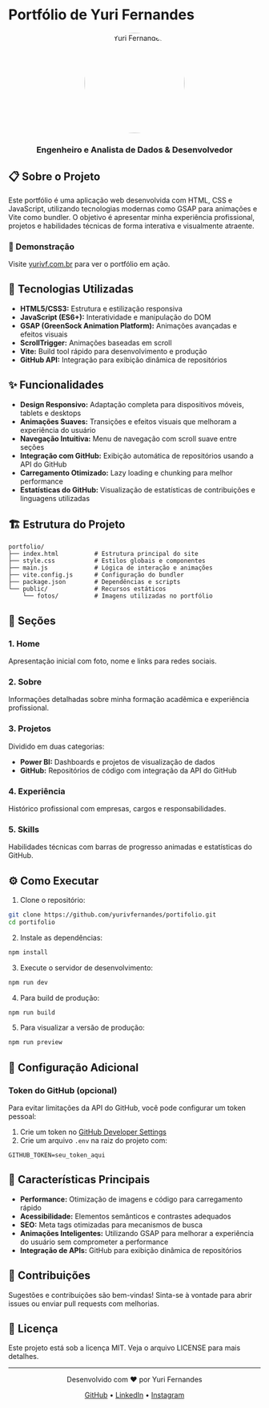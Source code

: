 # Portfólio de Yuri Fernandes

<div align="center">
  <img src="https://raw.githubusercontent.com/yurivfernandes/portifolio/refs/heads/main/public/fotos/hero.jpeg" alt="Yuri Fernandes" width="200" style="border-radius: 50%;">
  <h3>Engenheiro e Analista de Dados & Desenvolvedor</h3>
</div>

## 📋 Sobre o Projeto

Este portfólio é uma aplicação web desenvolvida com HTML, CSS e JavaScript, utilizando tecnologias modernas como GSAP para animações e Vite como bundler. O objetivo é apresentar minha experiência profissional, projetos e habilidades técnicas de forma interativa e visualmente atraente.

### 🌟 Demonstração

Visite [yurivf.com.br](https://yurivf.com.br) para ver o portfólio em ação.

## 🚀 Tecnologias Utilizadas

- **HTML5/CSS3:** Estrutura e estilização responsiva
- **JavaScript (ES6+):** Interatividade e manipulação do DOM
- **GSAP (GreenSock Animation Platform):** Animações avançadas e efeitos visuais
- **ScrollTrigger:** Animações baseadas em scroll
- **Vite:** Build tool rápido para desenvolvimento e produção
- **GitHub API:** Integração para exibição dinâmica de repositórios

## ✨ Funcionalidades

- **Design Responsivo:** Adaptação completa para dispositivos móveis, tablets e desktops
- **Animações Suaves:** Transições e efeitos visuais que melhoram a experiência do usuário
- **Navegação Intuitiva:** Menu de navegação com scroll suave entre seções
- **Integração com GitHub:** Exibição automática de repositórios usando a API do GitHub
- **Carregamento Otimizado:** Lazy loading e chunking para melhor performance
- **Estatísticas do GitHub:** Visualização de estatísticas de contribuições e linguagens utilizadas

## 🏗️ Estrutura do Projeto

```
portfolio/
├── index.html          # Estrutura principal do site
├── style.css           # Estilos globais e componentes
├── main.js             # Lógica de interação e animações
├── vite.config.js      # Configuração do bundler
├── package.json        # Dependências e scripts
└── public/             # Recursos estáticos
    └── fotos/          # Imagens utilizadas no portfólio
```

## 📱 Seções

### 1. Home
Apresentação inicial com foto, nome e links para redes sociais.

### 2. Sobre
Informações detalhadas sobre minha formação acadêmica e experiência profissional.

### 3. Projetos
Dividido em duas categorias:
- **Power BI:** Dashboards e projetos de visualização de dados
- **GitHub:** Repositórios de código com integração da API do GitHub

### 4. Experiência
Histórico profissional com empresas, cargos e responsabilidades.

### 5. Skills
Habilidades técnicas com barras de progresso animadas e estatísticas do GitHub.

## ⚙️ Como Executar

1. Clone o repositório:
```bash
git clone https://github.com/yurivfernandes/portifolio.git
cd portifolio
```

2. Instale as dependências:
```bash
npm install
```

3. Execute o servidor de desenvolvimento:
```bash
npm run dev
```

4. Para build de produção:
```bash
npm run build
```

5. Para visualizar a versão de produção:
```bash
npm run preview
```

## 🔧 Configuração Adicional

### Token do GitHub (opcional)
Para evitar limitações da API do GitHub, você pode configurar um token pessoal:

1. Crie um token no [GitHub Developer Settings](https://github.com/settings/tokens)
2. Crie um arquivo `.env` na raiz do projeto com:
```
GITHUB_TOKEN=seu_token_aqui
```

## 📝 Características Principais

- **Performance:** Otimização de imagens e código para carregamento rápido
- **Acessibilidade:** Elementos semânticos e contrastes adequados
- **SEO:** Meta tags otimizadas para mecanismos de busca
- **Animações Inteligentes:** Utilizando GSAP para melhorar a experiência do usuário sem comprometer a performance
- **Integração de APIs:** GitHub para exibição dinâmica de repositórios

## 🤝 Contribuições

Sugestões e contribuições são bem-vindas! Sinta-se à vontade para abrir issues ou enviar pull requests com melhorias.

## 📄 Licença

Este projeto está sob a licença MIT. Veja o arquivo LICENSE para mais detalhes.

---

<div align="center">
  <p>Desenvolvido com ❤️ por Yuri Fernandes</p>
  <p>
    <a href="https://github.com/yurivfernandes" target="_blank">GitHub</a> •
    <a href="https://www.linkedin.com/in/yurianalistabi" target="_blank">LinkedIn</a> •
    <a href="https://www.instagram.com/yurivfernandes" target="_blank">Instagram</a>
  </p>
</div>
